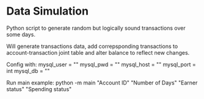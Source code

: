 # Data Simulation
Python script to generate random but logically sound transactions over some days. 

Will generate transactions data, add correpsponding transactions to account-transaction joint table and alter balance to reflect new changes. 

Config with:
mysql_user = ""
mysql_pwd = ""
mysql_host = ""
mysql_port = int
mysql_db = ""

Run main example:
python -m main "Account ID" "Number of Days" "Earner status" "Spending status"

